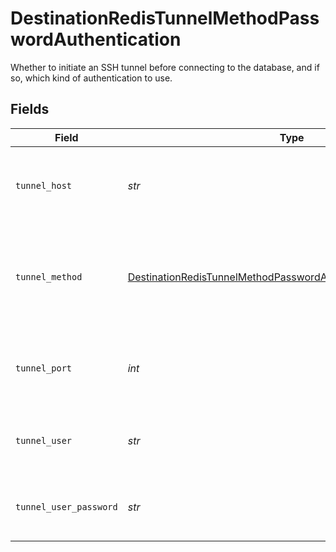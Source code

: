 # DestinationRedisTunnelMethodPasswordAuthentication

Whether to initiate an SSH tunnel before connecting to the database, and if so, which kind of authentication to use.


## Fields

| Field                                                                                                                                                   | Type                                                                                                                                                    | Required                                                                                                                                                | Description                                                                                                                                             | Example                                                                                                                                                 |
| ------------------------------------------------------------------------------------------------------------------------------------------------------- | ------------------------------------------------------------------------------------------------------------------------------------------------------- | ------------------------------------------------------------------------------------------------------------------------------------------------------- | ------------------------------------------------------------------------------------------------------------------------------------------------------- | ------------------------------------------------------------------------------------------------------------------------------------------------------- |
| `tunnel_host`                                                                                                                                           | *str*                                                                                                                                                   | :heavy_check_mark:                                                                                                                                      | Hostname of the jump server host that allows inbound ssh tunnel.                                                                                        |                                                                                                                                                         |
| `tunnel_method`                                                                                                                                         | [DestinationRedisTunnelMethodPasswordAuthenticationTunnelMethod](../../models/shared/destinationredistunnelmethodpasswordauthenticationtunnelmethod.md) | :heavy_check_mark:                                                                                                                                      | Connect through a jump server tunnel host using username and password authentication                                                                    |                                                                                                                                                         |
| `tunnel_port`                                                                                                                                           | *int*                                                                                                                                                   | :heavy_check_mark:                                                                                                                                      | Port on the proxy/jump server that accepts inbound ssh connections.                                                                                     | 22                                                                                                                                                      |
| `tunnel_user`                                                                                                                                           | *str*                                                                                                                                                   | :heavy_check_mark:                                                                                                                                      | OS-level username for logging into the jump server host                                                                                                 |                                                                                                                                                         |
| `tunnel_user_password`                                                                                                                                  | *str*                                                                                                                                                   | :heavy_check_mark:                                                                                                                                      | OS-level password for logging into the jump server host                                                                                                 |                                                                                                                                                         |